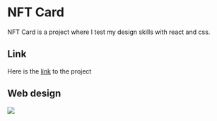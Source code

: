 # NFT Card

NFT Card is a project where I test my design skills with react and css.

## Link

Here is the [link](https://nft-card-dd638.web.app) to the project

## Web design

[![](http://imgfz.com/i/5HtkFO4.png)](http://imgfz.com/i/5HtkFO4.png)